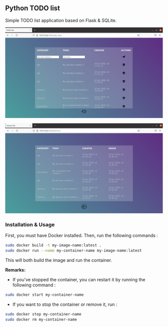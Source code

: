 ## Python TODO list

Simple TODO list application based on Flask & SQLite.

![TODO](static/img/screenshot_1.png)

![History](static/img/screenshot_2.png)


### Installation & Usage

First, you must have Docker installed. Then, run the following commands :

```bash
sudo docker build -t my-image-name:latest .
sudo docker run --name my-container-name my-image-name:latest 
```



This will both build the image and run the container. 


**Remarks:**

- If you've stopped the container, you can restart it by running the following command : 

```bash
sudo docker start my-container-name 
```

- If you want to stop the container or remove it, run :

```bash
sudo docker stop my-container-name 
sudo docker rm my-container-name
```

